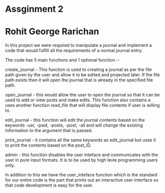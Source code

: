 # Assginment 2
# Rohit George Rarichan 

In this project we were required to manipulate a journal and implement a code that would fulfill all the requirements of a normal journal entry. 

The code has 5 main functions and 1 optional function :- 

create_journal -  This function is used to creating a journal as per the file path given by the user and allow it to be edited and projected later. If the file path exists then it will open the journal that is already in the specified file path.

open_journal - this would allow the user to open the journal so that it can be used to add or view posts and make edits. This function also contains a uses another function read_file that will display file contents if user is willing to. 

edit_journal - this function will edit the journal contents based on the keywords -usr, -pwd, -posts, -post, -all and will change the existing information to the argument that is passed. 

print_journal - it contains all the same keywords as edit_journal but uses it to print the contents based on the post_ID. 

admin - this function disables the user inteface and communicates with the user in pure input formats. It is to be used by high levle programming users only. 

In addition to this we have the user_inteface function which is the standard for our entire code is the part that prints out an interactive user interface so that code development is easy for the user.